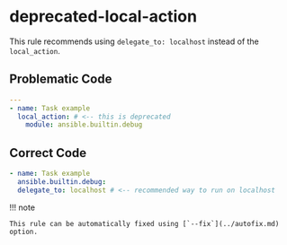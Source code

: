 # deprecated-local-action

This rule recommends using `delegate_to: localhost` instead of the
`local_action`.

## Problematic Code

```yaml
---
- name: Task example
  local_action: # <-- this is deprecated
    module: ansible.builtin.debug
```

## Correct Code

```yaml
- name: Task example
  ansible.builtin.debug:
  delegate_to: localhost # <-- recommended way to run on localhost
```

!!! note

    This rule can be automatically fixed using [`--fix`](../autofix.md) option.
